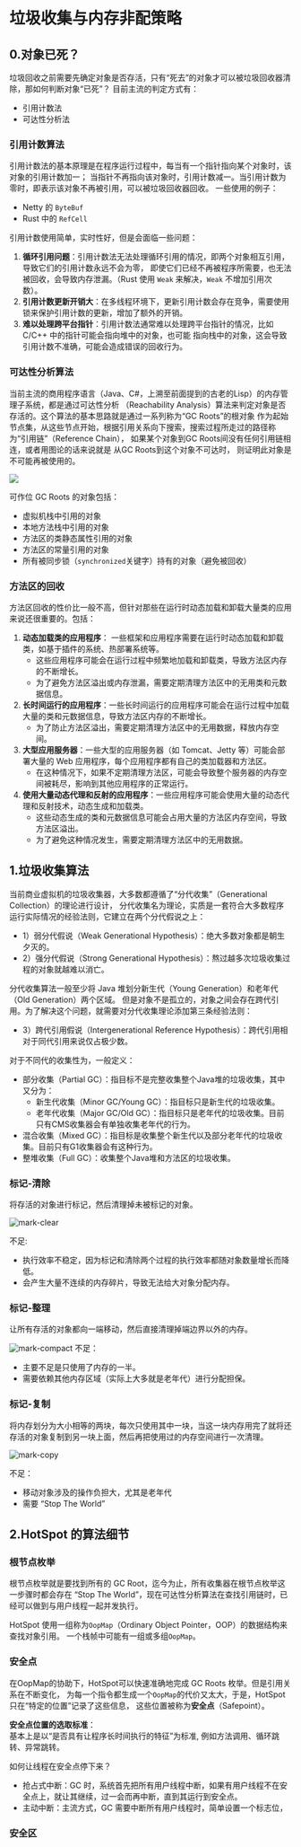 # 垃圾收集与内存非配策略

## 0.对象已死？
垃圾回收之前需要先确定对象是否存活，只有“死去”的对象才可以被垃圾回收器清除，那如何判断对象“已死”？
目前主流的判定方式有：
- 引用计数法
- 可达性分析法

### 引用计数算法
引用计数法的基本原理是在程序运行过程中，每当有一个指针指向某个对象时，该对象的引用计数加一；
当指针不再指向该对象时，引用计数减一。当引用计数为零时，即表示该对象不再被引用，可以被垃圾回收器回收。
一些使用的例子：
- Netty 的 `ByteBuf`
- Rust 中的 `RefCell`

引用计数使用简单，实时性好，但是会面临一些问题：

1. **循环引用问题**：引用计数法无法处理循环引用的情况，即两个对象相互引用，导致它们的引用计数永远不会为零，
    即使它们已经不再被程序所需要，也无法被回收，会导致内存泄漏。（Rust 使用 `Weak` 来解决，`Weak` 不增加引用次数）。
2. **引用计数更新开销大**：在多线程环境下，更新引用计数会存在竞争，需要使用锁来保护引用计数的更新，增加了额外的开销。
3. **难以处理跨平台指针**：引用计数法通常难以处理跨平台指针的情况，比如 C/C++ 中的指针可能会指向堆中的对象，也可能
    指向栈中的对象，这会导致引用计数不准确，可能会造成错误的回收行为。

### 可达性分析算法
当前主流的商用程序语言（Java、C#，上溯至前面提到的古老的Lisp）的内存管理子系统，都是通过可达性分析
（Reachability Analysis）算法来判定对象是否存活的。这个算法的基本思路就是通过一系列称为“GC Roots”的根对象
作为起始节点集，从这些节点开始，根据引用关系向下搜索，搜索过程所走过的路径称为“引用链”（Reference Chain），
如果某个对象到GC Roots间没有任何引用链相连，或者用图论的话来说就是 从GC Roots到这个对象不可达时，
则证明此对象是不可能再被使用的。

![](./img/reachable-object.png)

可作位 GC Roots 的对象包括：
- 虚拟机栈中引用的对象
- 本地方法栈中引用的对象
- 方法区的类静态属性引用的对象
- 方法区的常量引用的对象
- 所有被同步锁（`synchronized`关键字）持有的对象（避免被回收）

### 方法区的回收
方法区回收的性价比一般不高，但针对那些在运行时动态加载和卸载大量类的应用来说还很重要的。包括：

1. **动态加载类的应用程序**： 一些框架和应用程序需要在运行时动态加载和卸载类，如基于插件的系统、热部署系统等。
   - 这些应用程序可能会在运行过程中频繁地加载和卸载类，导致方法区内存的不断增长。
   - 为了避免方法区溢出或内存泄漏，需要定期清理方法区中的无用类和元数据信息。
2. **长时间运行的应用程序**：一些长时间运行的应用程序可能会在运行过程中加载大量的类和元数据信息，导致方法区内存的不断增长。
   - 为了防止方法区溢出，需要定期清理方法区中的无用数据，释放内存空间。
3. **大型应用服务器**：一些大型的应用服务器（如 Tomcat、Jetty 等）可能会部署大量的 Web 应用程序，每个应用程序都有自己的类加载器和方法区。
   - 在这种情况下，如果不定期清理方法区，可能会导致整个服务器的内存空间被耗尽，影响到其他应用程序的正常运行。
4. **使用大量动态代理和反射的应用程序**：一些应用程序可能会使用大量的动态代理和反射技术，动态生成和加载类。
   - 这些动态生成的类和元数据信息可能会占用大量的方法区内存空间，导致方法区溢出。
   - 为了避免这种情况发生，需要定期清理方法区中的无用数据。

## 1.垃圾收集算法
当前商业虚拟机的垃圾收集器，大多数都遵循了“分代收集”（Generational Collection）的理论进行设计，
分代收集名为理论，实质是一套符合大多数程序运行实际情况的经验法则，它建立在两个分代假说之上：

- 1）弱分代假说（Weak Generational Hypothesis）：绝大多数对象都是朝生夕灭的。
- 2）强分代假说（Strong Generational Hypothesis）：熬过越多次垃圾收集过程的对象就越难以消亡。

分代收集算法一般至少将 Java 堆划分新生代（Young Generation）和老年代（Old Generation）两个区域。
但是对象不是孤立的，对象之间会存在跨代引用。为了解决这个问题，就需要对分代收集理论添加第三条经验法则：

- 3）跨代引用假说（Intergenerational Reference Hypothesis）：跨代引用相对于同代引用来说仅占极少数。

对于不同代的收集性为，一般定义：
- 部分收集（Partial GC）：指目标不是完整收集整个Java堆的垃圾收集，其中又分为：
  - 新生代收集（Minor GC/Young GC）：指目标只是新生代的垃圾收集。
  - 老年代收集（Major GC/Old GC）：指目标只是老年代的垃圾收集。目前只有CMS收集器会有单独收集老年代的行为。
- 混合收集（Mixed GC）：指目标是收集整个新生代以及部分老年代的垃圾收集。目前只有G1收集器会有这种行为。
- 整堆收集（Full GC）：收集整个Java堆和方法区的垃圾收集。

### 标记-清除
将存活的对象进行标记，然后清理掉未被标记的对象。

![mark-clear](./img/mark-clear.png)

不足:
- 执行效率不稳定，因为标记和清除两个过程的执行效率都随对象数量增长而降低。
- 会产生大量不连续的内存碎片，导致无法给大对象分配内存。

### 标记-整理
让所有存活的对象都向一端移动，然后直接清理掉端边界以外的内存。

![mark-compact](./img/mark-compact.png)
不足：
- 主要不足是只使用了内存的一半。
- 需要依赖其他内存区域（实际上大多就是老年代）进行分配担保。

### 标记-复制
将内存划分为大小相等的两块，每次只使用其中一块，当这一块内存用完了就将还存活的对象复制到另一块上面，然后再把使用过的内存空间进行一次清理。

![mark-copy](./img/mark-copy.png)

不足：
- 移动对象涉及的操作负担大，尤其是老年代
- 需要 “Stop The World”

## 2.HotSpot 的算法细节

### 根节点枚举
根节点枚举就是要找到所有的 GC Root，迄今为止，所有收集器在根节点枚举这一步骤时都会存在
“Stop The World”，现在可达性分析算法在查找引用链时，已经可以做到与用户线程一起并发执行。

HotSpot 使用一组称为`OopMap`（Ordinary Object Pointer，OOP）的数据结构来查找对象引用。
一个栈帧中可能有一组或多组`OopMap`。

### 安全点
在OopMap的协助下，HotSpot可以快速准确地完成 GC Roots 枚举。但是引用关系在不断变化，
为每一个指令都生成一个`OopMap`的代价又太大，于是，HotSpot 只在“特定的位置”记录了这些信息，
这些位置被称为**安全点**（Safepoint）。

**安全点位置的选取标准**：<br>
基本上是以“是否具有让程序长时间执行的特征”为标准, 例如方法调用、循环跳转、异常跳转。

如何让线程在安全点停下来？
- 抢占式中断：GC 时，系统首先把所有用户线程中断，如果有用户线程不在安全点上，就让其继续，过一会而再中断，直到其运行到安全点。
- 主动中断：主流方式，GC 需要中断所有用户线程时，简单设置一个标志位，

### 安全区